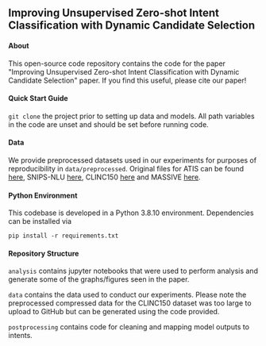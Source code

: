 ## Improving Unsupervised Zero-shot Intent Classification with Dynamic Candidate Selection

#### About

This open-source code repository contains the code for the paper "Improving Unsupervised Zero-shot Intent Classification with Dynamic Candidate Selection" paper. If you find this useful, please cite our paper!


#### Quick Start Guide
`git clone` the project prior to setting up data and models. All path variables in the code are unset and should be set before running code.

#### Data
We provide preprocessed datasets used in our experiments for purposes of reproducibility in `data/preprocessed`. Original files for ATIS can be found [here](https://github.com/howl-anderson/ATIS_dataset/blob/master/README.en-US.md), SNIPS-NLU [here](https://github.com/sonos/nlu-benchmark), CLINC150 [here](https://github.com/clinc/oos-eval) and MASSIVE [here](https://github.com/alexa/massive).

#### Python Environment

This codebase is developed in a Python 3.8.10 environment. Dependencies can be installed via

```
pip install -r requirements.txt
```

#### Repository Structure

`analysis` contains jupyter notebooks that were used to perform analysis and generate some of the graphs/figures seen in the paper.

`data` contains the data used to conduct our experiments. Please note the preprocessed compressed data for the CLINC150 dataset was too large to upload to GitHub but can be generated using the code provided.

`postprocessing` contains code for cleaning and mapping model outputs to intents.